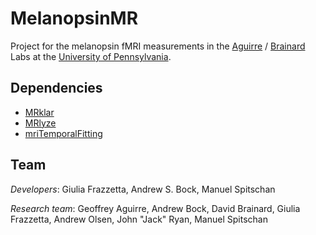 # MelanopsinMR

Project for the melanopsin fMRI measurements in the  [Aguirre](https://cfn.upenn.edu/aguirre/wiki/) / [Brainard](https://color.psych.upenn.edu/) Labs at the [University of Pennsylvania](http://www.upenn.edu/).

## Dependencies

* [MRklar](https://www.github.com/gkaguirrelab/MRklar)
* [MRlyze](https://www.github.com/gkaguirrelab/MRlyze)
* [mriTemporalFitting](https://github.com/gkaguirrelab/mriTemporalFitting)

## Team

*Developers*: Giulia Frazzetta, Andrew S. Bock, Manuel Spitschan

*Research team*: Geoffrey Aguirre, Andrew Bock, David Brainard, Giulia Frazzetta, Andrew Olsen, John "Jack" Ryan, Manuel Spitschan
